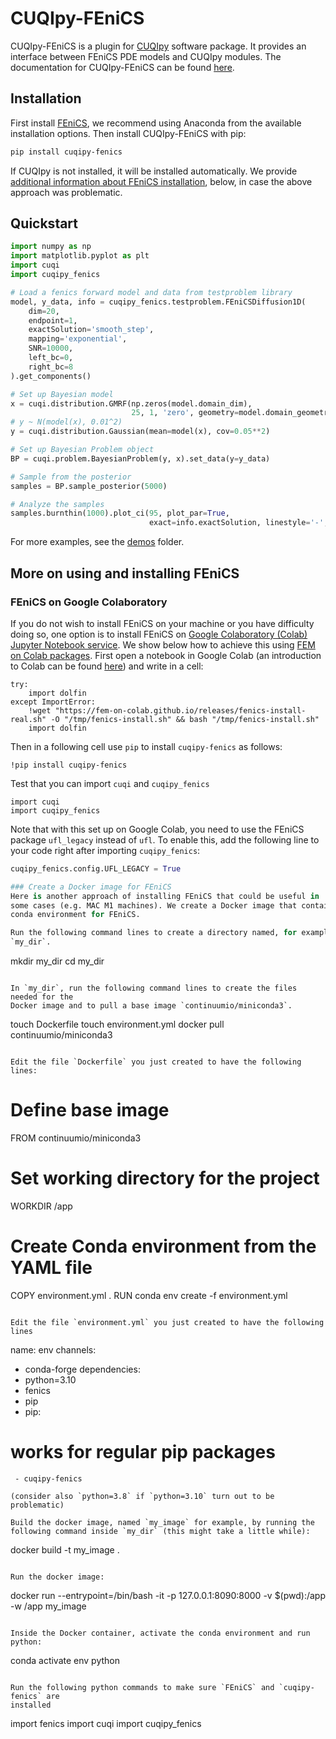 # CUQIpy-FEniCS
CUQIpy-FEniCS is a plugin for [CUQIpy](https://github.com/CUQI-DTU/CUQIpy) software package. It provides an interface between FEniCS PDE models and CUQIpy modules. The documentation for CUQIpy-FEniCS can be found [here](https://cuqi-dtu.github.io/CUQIpy-FEniCS).

## Installation
First install [FEniCS](https://fenicsproject.org/download/archive/), we 
recommend using Anaconda from the available installation options. Then install 
CUQIpy-FEniCS with pip:
```bash
pip install cuqipy-fenics
```
If CUQIpy is not installed, it will be installed automatically. We provide 
[additional information about FEniCS installation](#fenics_install), below,
in case the above approach was problematic. 

## Quickstart
```python
import numpy as np
import matplotlib.pyplot as plt
import cuqi
import cuqipy_fenics

# Load a fenics forward model and data from testproblem library
model, y_data, info = cuqipy_fenics.testproblem.FEniCSDiffusion1D(
    dim=20,
    endpoint=1,
    exactSolution='smooth_step',
    mapping='exponential',
    SNR=10000,
    left_bc=0,
    right_bc=8
).get_components()

# Set up Bayesian model
x = cuqi.distribution.GMRF(np.zeros(model.domain_dim),
                           25, 1, 'zero', geometry=model.domain_geometry)
# y ~ N(model(x), 0.01^2)
y = cuqi.distribution.Gaussian(mean=model(x), cov=0.05**2)

# Set up Bayesian Problem object
BP = cuqi.problem.BayesianProblem(y, x).set_data(y=y_data)

# Sample from the posterior
samples = BP.sample_posterior(5000)

# Analyze the samples
samples.burnthin(1000).plot_ci(95, plot_par=True,
                               exact=info.exactSolution, linestyle='-', marker='.')
```

For more examples, see the [demos](demos) folder.

<a id="fenics_install"></a>
## More on using and installing FEniCS


### FEniCS on Google Colaboratory

If you do not wish to install FEniCS on your machine or you have difficulty 
doing so, one option is to install FEniCS on [Google Colaboratory (Colab) Jupyter Notebook service](https://colab.google). 
We show below how to achieve this using 
[FEM on Colab packages](https://fem-on-colab.github.io/index.html). 
First open a notebook in Google Colab (an introduction to Colab can be found
[here](https://colab.research.google.com/?utm_source=scs-index#scrollTo=GJBs_flRovLc))
and write in a cell:


```
try:
    import dolfin
except ImportError:
    !wget "https://fem-on-colab.github.io/releases/fenics-install-real.sh" -O "/tmp/fenics-install.sh" && bash "/tmp/fenics-install.sh"
    import dolfin
```
Then in a following cell use `pip` to install `cuqipy-fenics` as follows:

```
!pip install cuqipy-fenics
```
Test that you can import `cuqi` and  `cuqipy_fenics` 

```
import cuqi
import cuqipy_fenics
```

Note that with this set up on Google Colab, you need to use the FEniCS package `ufl_legacy` instead of 
`ufl`. To enable this, add the following line to your code right after importing
`cuqipy_fenics`:

```python
cuqipy_fenics.config.UFL_LEGACY = True

### Create a Docker image for FEniCS 
Here is another approach of installing FEniCS that could be useful in
some cases (e.g. MAC M1 machines). We create a Docker image that contains a 
conda environment for FEniCS.

Run the following command lines to create a directory named, for example,
`my_dir`.


```
mkdir my_dir
cd my_dir
```

In `my_dir`, run the following command lines to create the files needed for the 
Docker image and to pull a base image `continuumio/miniconda3`.

```
touch Dockerfile
touch environment.yml
docker pull continuumio/miniconda3
```

Edit the file `Dockerfile` you just created to have the following lines: 
```
# Define base image
FROM continuumio/miniconda3
 
# Set working directory for the project
WORKDIR /app
 
# Create Conda environment from the YAML file
COPY environment.yml .
RUN conda env create -f environment.yml
```

Edit the file `environment.yml` you just created to have the following lines
```
name: env
channels:
   - conda-forge
dependencies:
   - python=3.10
   - fenics
   - pip
   - pip:
   # works for regular pip packages
     - cuqipy-fenics
```
(consider also `python=3.8` if `python=3.10` turn out to be problematic)

Build the docker image, named `my_image` for example, by running the following command inside `my_dir` (this might take a little while):
```
docker build -t my_image .
```

Run the docker image:
```
docker run --entrypoint=/bin/bash -it -p 127.0.0.1:8090:8000 -v $(pwd):/app -w /app my_image
```

Inside the Docker container, activate the conda environment and run python:
```
conda activate env
python
```

Run the following python commands to make sure `FEniCS` and `cuqipy-fenics` are
installed
```
import fenics
import cuqi
import cuqipy_fenics
```
